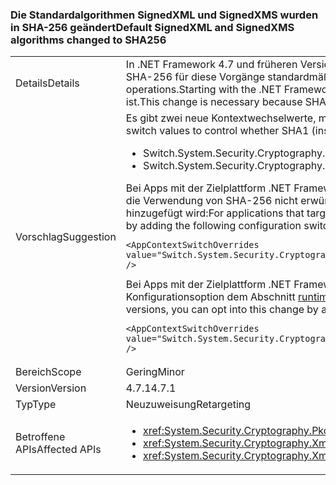 ### <a name="default-signedxml-and-signedxms-algorithms-changed-to-sha256"></a><span data-ttu-id="8e74d-101">Die Standardalgorithmen SignedXML und SignedXMS wurden in SHA-256 geändert</span><span class="sxs-lookup"><span data-stu-id="8e74d-101">Default SignedXML and SignedXMS algorithms changed to SHA256</span></span>

|   |   |
|---|---|
|<span data-ttu-id="8e74d-102">Details</span><span class="sxs-lookup"><span data-stu-id="8e74d-102">Details</span></span>|<span data-ttu-id="8e74d-103">In .NET Framework 4.7 und früheren Versionen verwenden SignedXML und SignedCMS für einige Vorgänge standardmäßig SHA-1. Ab .NET Framework 4.7.1 ist SHA-256 für diese Vorgänge standardmäßig aktiviert.</span><span class="sxs-lookup"><span data-stu-id="8e74d-103">In the .NET Framework 4.7 and earlier, SignedXML and SignedCMS default to SHA1 for some operations.Starting with the .NET Framework 4.7.1, SHA256 is enabled by default for these operations.</span></span> <span data-ttu-id="8e74d-104">Diese Änderung ist erforderlich, da SHA-1 nicht mehr sicher ist.</span><span class="sxs-lookup"><span data-stu-id="8e74d-104">This change is necessary because SHA1 is no longer considered to be secure.</span></span>|
|<span data-ttu-id="8e74d-105">Vorschlag</span><span class="sxs-lookup"><span data-stu-id="8e74d-105">Suggestion</span></span>|<span data-ttu-id="8e74d-106">Es gibt zwei neue Kontextwechselwerte, mit denen festgelegt wird, ob SHA-1 (unsicher) oder SHA-256 standardmäßig verwendet wird:</span><span class="sxs-lookup"><span data-stu-id="8e74d-106">There are two new context switch values to control whether SHA1 (insecure) or SHA256 is used by default:</span></span><ul><li><span data-ttu-id="8e74d-107">Switch.System.Security.Cryptography.Xml.UseInsecureHashAlgorithms</span><span class="sxs-lookup"><span data-stu-id="8e74d-107">Switch.System.Security.Cryptography.Xml.UseInsecureHashAlgorithms</span></span></li><li><span data-ttu-id="8e74d-108">Switch.System.Security.Cryptography.Pkcs.UseInsecureHashAlgorithms</span><span class="sxs-lookup"><span data-stu-id="8e74d-108">Switch.System.Security.Cryptography.Pkcs.UseInsecureHashAlgorithms</span></span></li></ul><span data-ttu-id="8e74d-109">Bei Apps mit der Zielplattform .NET Framework 4.7.1 und höheren Versionen kann die Verwendung von SHA-1 als Standardoption wiederhergestellt werden, wenn die Verwendung von SHA-256 nicht erwünscht ist, indem die folgende Konfigurationsoption dem Abschnitt [runtime](~/docs/framework/configure-apps/file-schema/runtime/runtime-element.md) Ihrer Anwendungskonfigurationsdatei hinzugefügt wird:</span><span class="sxs-lookup"><span data-stu-id="8e74d-109">For applications that target the .NET Framework 4.7.1 and later versions, if the use of SHA256 is undesirable, you can restore the default to SHA1 by adding the following configuration switch to the [runtime](~/docs/framework/configure-apps/file-schema/runtime/runtime-element.md) section of your app config file:</span></span><pre><code class="language-xml">&lt;AppContextSwitchOverrides value=&quot;Switch.System.Security.Cryptography.Xml.UseInsecureHashAlgorithms=true;Switch.System.Security.Cryptography.Pkcs.UseInsecureHashAlgorithms=true&quot; /&gt;&#13;&#10;</code></pre><span data-ttu-id="8e74d-110">Bei Apps mit der Zielplattform .NET Framework 4.7 und früheren Versionen können Sie sich für diese Änderung entscheiden, indem Sie die folgende Konfigurationsoption dem Abschnitt [runtime](~/docs/framework/configure-apps/file-schema/runtime/runtime-element.md) Ihrer Anwendungskonfigurationsdatei hinzufügen:</span><span class="sxs-lookup"><span data-stu-id="8e74d-110">For applications that target the .NET Framework 4.7 and earlier versions, you can opt into this change by adding the following configuration switch to the [runtime](~/docs/framework/configure-apps/file-schema/runtime/runtime-element.md) section of your app config file:</span></span><pre><code class="language-xml">&lt;AppContextSwitchOverrides value=&quot;Switch.System.Security.Cryptography.Xml.UseInsecureHashAlgorithms=false;Switch.System.Security.Cryptography.Pkcs.UseInsecureHashAlgorithms=false&quot; /&gt;&#13;&#10;</code></pre>|
|<span data-ttu-id="8e74d-111">Bereich</span><span class="sxs-lookup"><span data-stu-id="8e74d-111">Scope</span></span>|<span data-ttu-id="8e74d-112">Gering</span><span class="sxs-lookup"><span data-stu-id="8e74d-112">Minor</span></span>|
|<span data-ttu-id="8e74d-113">Version</span><span class="sxs-lookup"><span data-stu-id="8e74d-113">Version</span></span>|<span data-ttu-id="8e74d-114">4.7.1</span><span class="sxs-lookup"><span data-stu-id="8e74d-114">4.7.1</span></span>|
|<span data-ttu-id="8e74d-115">Typ</span><span class="sxs-lookup"><span data-stu-id="8e74d-115">Type</span></span>|<span data-ttu-id="8e74d-116">Neuzuweisung</span><span class="sxs-lookup"><span data-stu-id="8e74d-116">Retargeting</span></span>|
|<span data-ttu-id="8e74d-117">Betroffene APIs</span><span class="sxs-lookup"><span data-stu-id="8e74d-117">Affected APIs</span></span>|<ul><li><xref:System.Security.Cryptography.Pkcs.CmsSigner?displayProperty=nameWithType></li><li><xref:System.Security.Cryptography.Xml.SignedXml?displayProperty=nameWithType></li><li><xref:System.Security.Cryptography.Xml.Reference?displayProperty=nameWithType></li></ul>|

